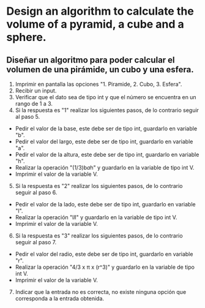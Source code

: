# **Design an algorithm to calculate the volume of a pyramid, a cube and a sphere.**

## Diseñar un algoritmo para poder calcular el volumen de una pirámide, un cubo y una esfera.

1. Imprimir en pantalla las opciones "1. Piramide, 2. Cubo, 3. Esfera".
2. Recibir un input.
3. Verificar que el dato sea de tipo int y que el número se encuentra en un rango de 1 a 3.
4. Si la respuesta es "1" realizar los siguientes pasos, de lo contrario seguir al paso 5.
  * Pedir el valor de la base, este debe ser de tipo int, guardarlo en variable "b".
  * Pedir el valor del largo, este debe ser de tipo int, guardarlo en variable "a".
  * Pedir el valor de la altura, este debe ser de tipo int, guardarlo en variable "h".
  * Realizar la operación "(1/3)b*a*h" y guardarlo en la variable de tipo int V.
  * Imprimir el valor de la variable V.
5. Si la respuesta es "2" realizar los siguientes pasos, de lo contrario seguir al paso 6.
  * Pedir el valor de la lado, este debe ser de tipo int, guardarlo en variable "l".
  * Realizar la operación "l*l*l" y guardarlo en la variable de tipo int V.
  * Imprimir el valor de la variable V.
6.  Si la respuesta es "3" realizar los siguientes pasos, de lo contrario seguir al paso 7.
  * Pedir el valor del radio, este debe ser de tipo int, guardarlo en variable "r".
  * Realizar la operación "4/3 x π x (r^3)" y guardarlo en la variable de tipo int V.
  * Imprimir el valor de la variable V.
7. Indicar que la entrada no es correcta, no existe ninguna opción que corresponda a la entrada obtenida.
